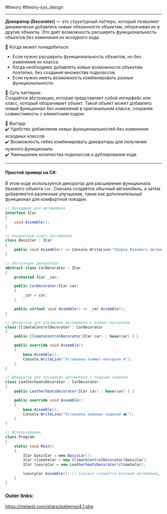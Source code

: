 #theory #theory-sys_design
 
---
**Декоратор (Decorator)** — это структурный паттерн, который позволяет динамически добавлять новые обязанности объектам, оборачивая их в другие объекты. Это даёт возможность расширять функциональность объектов без изменения их исходного кода.

📌 Когда может понадобиться:  
- Если нужно расширить функциональность объектов, но без изменения их класса.  
- Когда необходимо добавлять новые возможности объектам поэтапно, без создания множества подклассов.  
- Если нужно иметь возможность комбинировать разные функциональности.

📌 Суть паттерна:  
Создаётся абстракция, которая представляет собой интерфейс или класс, который оборачивает объект. Такой объект может добавлять новый функционал без изменений в оригинальном классе, сохраняя совместимость с клиентским кодом.

📌 Выгода:  
✔️ Удобство добавления новых функциональностей без изменения исходных классов  
✔️ Возможность гибко комбинировать декораторы для получения нужного функционала  
✔️ Уменьшение количества подклассов и дублирования кода

---
#### Простой пример на C#:
В этом коде используется декоратор для расширения функционала базового объекта `Car`. Сначала создаётся обычный автомобиль, а затем добавляются различные улучшения, такие как дополнительный функционал для комфортной поездки.

```csharp
// Интерфейс для автомобиля
interface ICar
{
    void Assemble();
}

// Конкретный класс автомобиля
class BasicCar : ICar
{
    public void Assemble() => Console.WriteLine("Сборка базового автомобиля 🚗");
}

// Абстракция декоратора
abstract class CarDecorator : ICar
{
    protected ICar _car;

    public CarDecorator(ICar car)
    {
        _car = car;
    }

    public virtual void Assemble() => _car.Assemble();
}

// Декоратор для улучшения автомобиля с климат-контролем
class ClimateControlDecorator : CarDecorator
{
    public ClimateControlDecorator(ICar car) : base(car) { }

    public override void Assemble()
    {
        base.Assemble();
        Console.WriteLine("Установка климат-контроля ❄️");
    }
}

// Декоратор для улучшения автомобиля с кожаным салоном
class LeatherSeatsDecorator : CarDecorator
{
    public LeatherSeatsDecorator(ICar car) : base(car) { }

    public override void Assemble()
    {
        base.Assemble();
        Console.WriteLine("Установка кожаных сидений 🛋️");
    }
}

// Использование
class Program
{
    static void Main()
    {
        ICar basicCar = new BasicCar();
        ICar climateCar = new ClimateControlDecorator(basicCar);
        ICar luxuryCar = new LeatherSeatsDecorator(climateCar);

        luxuryCar.Assemble(); // Сначала создаётся базовый автомобиль, потом добавляются улучшения
    }
}
````

### Outer links:
https://metanit.com/sharp/patterns/4.1.php